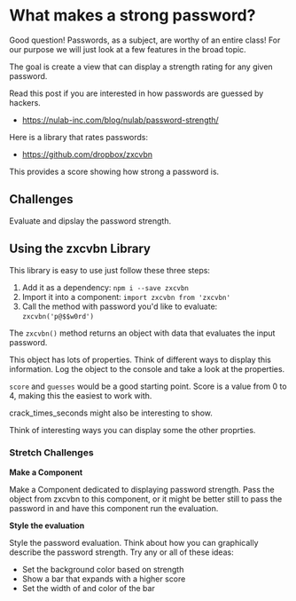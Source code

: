 # What makes a strong password? 

Good question! Passwords, as a subject, are worthy of an entire class! 
For our purpose we will just look at a few features in the broad
topic. 

The goal is create a view that can display a strength rating for 
any given password. 

Read this post if you are interested in how passwords are guessed by 
hackers. 

- https://nulab-inc.com/blog/nulab/password-strength/

Here is a library that rates passwords:

- https://github.com/dropbox/zxcvbn

This provides a score showing how strong a password is. 

## Challenges 

Evaluate and dipslay the password strength. 

## Using the zxcvbn Library

This library is easy to use just follow these three steps: 

1. Add it as a dependency: `npm i --save zxcvbn`
2. Import it into a component: `import zxcvbn from 'zxcvbn'`
3. Call the method with password you'd like to evaluate: `zxcvbn('p@$$w0rd')`

The `zxcvbn()` method returns an object with data that evaluates the 
input password. 

This object has lots of properties. Think of different ways to display
this information. Log the object to the console and take a look at the 
properties.

`score` and `guesses` would be a good starting point. Score is a value from 
0 to 4, making this the easiest to work with. 

crack_times_seconds might also be interesting to show. 

Think of interesting ways you can display some the other proprties. 

### Stretch Challenges 

**Make a Component**

Make a Component dedicated to displaying password strength. 
Pass the object from zxcvbn to this component, or it might be 
better still to pass the password in and have this component 
run the evaluation. 

**Style the evaluation**

Style the password evaluation. Think about how you can graphically 
describe the password strength. Try any or all of these ideas: 

- Set the background color based on strength
- Show a bar that expands with a higher score
- Set the width of and color of the bar



